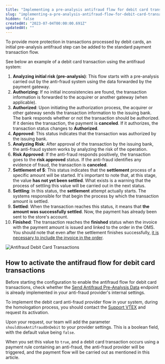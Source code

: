 ```yaml
---
title: "Implementing a pre-analysis antifraud flow for debit card transactions"
slug: "implementing-a-pre-analysis-antifraud-flow-for-debit-card-transactions"
hidden: false
createdAt: "2023-07-04T00:00:00.691Z"
updatedAt: ""
---
```


To provide more protection in transactions processed by debit cards, an initial pre-analysis antifraud step can be added to the standard payment transaction flow.

See below an example of a debit card transaction using the antifraud system:

1. **Analyzing initial risk (pre-analysis)**: This flow starts with a pre-analysis carried out by the anti-fraud system using the data forwarded by the payment gateway.
2. **Authorizing**: If no initial inconsistencies are found, the transaction information is forwarded to the acquirer or another gateway (when applicable).
3. **Authorized**: Upon initiating the authorization process, the acquirer or other gateway sends the transaction information to the issuing bank. The bank responds whether or not the transaction should be authorized. If it denies the transaction, the payment is **canceled**. If it authorizes, the transaction status changes to **Authorized**.
4. **Approved**: This status indicates that the transaction was authorized by the issuing bank.
5. **Analyzing Risk**: After approval of the transaction by the issuing bank, the anti-fraud system works by analyzing the risk of the operation.
6. **Risk Approved**: If the anti-fraud responds positively, the transaction goes to the **risk approved** status. If the anti-fraud identifies any evidence of fraud, the transaction is **canceled**.
7. **Settlement of $**: This status indicates that the **settlement** process of a specific amount will be started. It's important to note that, at this stage, the value **has not yet been settled**. What exists is a warning that the process of settling this value will be carried out in the next status.
8. **Settling**: In this status, the **settlement** attempt actually starts. The systems responsible for that begin the process by which the transaction amount is settled.
9. **Settled**: When the transaction reaches this status, it means that **the amount was successfully settled**. Now, the payment has already been sent to the store's account.
10. **Finished**: The transaction reaches the **finished** status when the invoice with the payment amount is issued and linked to the order in the OMS. You should note that even after the settlement finishes successfully, [it is necessary to include the invoice in the order](https://help.vtex.com/en/faq/why-has-a-transaction-been-successfully-captured-but-not-finalized-in-the-pci-gateway).

![Antifraud Debit Card Transactions](https://raw.githubusercontent.com/vtexdocs/dev-portal-content/tree/main/docs/guides/Payments/payments-configuration-guides/antifraud-debit-card-transactions.png)

## How to activate the antifraud flow for debit card transactions

Before starting the configuration to enable the antifraud flow for debit card transactions, check whether the [Send Antifraud Pre-Analysis Data](https://developers.vtex.com/docs/api-reference/antifraud-provider-protocol#post-/pre-analysis) endpoint is already implemented in your anti-fraud provider's internal settings.

To implement the debit card anti-fraud provider flow in your system, during the homologation process, you should contact the [Support VTEX](https://help.vtex.com/support) and request its activation.

Upon your request, our team will add the parameter `shouldUseAntifraudOnDebit` to your provider settings. This is a boolean field, with the default value being `false`.

When you set this value to `true`, and a debit card transaction occurs using a payment rule containing an anti-fraud, the anti-fraud provider will be triggered, and the payment flow will be carried out as mentioned in this article.
